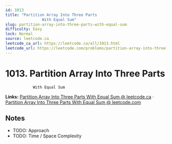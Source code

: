 ```yaml
--- 
id: 1013
title: "Partition Array Into Three Parts
                With Equal Sum"
slug: partition-array-into-three-parts-with-equal-sum
difficulty: Easy
lock: Normal
source: leetcode.ca
leetcode_ca_url: https://leetcode.ca/all/1013.html
leetcode_url: https://leetcode.com/problems/partition-array-into-three-parts-with-equal-sum/
---
```


# 1013. Partition Array Into Three Parts
                With Equal Sum

**Links:** [Partition Array Into Three Parts
                With Equal Sum @ leetcode.ca](https://leetcode.ca/all/1013.html) · [Partition Array Into Three Parts
                With Equal Sum @ leetcode.com](https://leetcode.com/problems/partition-array-into-three-parts-with-equal-sum/)

## Notes
- TODO: Approach
- TODO: Time / Space Complexity
